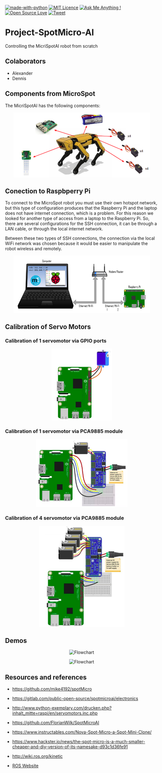 [![made-with-python](https://img.shields.io/badge/Made%20with-Python-1f425f.svg)](https://www.python.org/)
[![MIT Licence](https://badges.frapsoft.com/os/mit/mit.svg?v=103)](https://opensource.org/licenses/mit-license.php)
[![Ask Me Anything !](https://img.shields.io/badge/Ask%20me-anything-1abc9c.svg)](https://github.com/dennishnf/project-microspot-ai/issues)
[![Open Source Love](https://badges.frapsoft.com/os/v2/open-source.png?v=103)](https://github.com/ellerbrock/open-source-badges/)
[![Tweet](https://img.shields.io/twitter/url/http/shields.io.svg?style=social)](https://twitter.com/intent/tweet?text=Download%20and%20use%20the%20Project%20XR%20Glasses&url=https://github.com/dennishnf/project-microspot-ai&hashtags=robotics,spotmicroai,spotmicro,raspberry)     

# Project-SpotMicro-AI

Controlling the MicriSpotAI robot from scratch


## Colaborators

- Alexander    
- Dennis 


## Components from MicroSpot

The MicriSpotAI has the following components:

<p align="center">
<img src=".images-readme/components-microspot-ai.png" alt="Flowchart" width="450"/>
</p>


## Conection to Raspbperry Pi

To connect to the MicroSpot robot you must use their own hotspot network, but this type of configuration produces that the Raspberry Pi and the laptop does not have internet connection, which is a problem. For this reason we looked for another type of access from a laptop to the Raspberry Pi. So, there are several configurations for the SSH connection, it can be through a LAN cable, or through the local internet network.

Between these two types of SSH connections, the connection via the local WiFi network was chosen because it would be easier to manipulate the robot wireless and remotely.

<p align="center">
<img src=".images-readme/ssh-conexion-rpi.png" alt="Flowchart" width="450"/>
</p>



## Calibration of Servo Motors

### Calibration of 1 servomotor via GPIO ports

<p align="center">
<img src=".images-readme/servos_control_gpio.png" alt="Flowchart" width="200"/>
</p>


### Calibration of 1 servomotor via PCA9885 module

<p align="center">
<img src=".images-readme/servos_control_pca_1.png" alt="Flowchart" width="300"/>
</p>

### Calibration of 4 servomotor via PCA9885 module

<p align="center">
<img src=".images-readme/servos_control_pca_4.png" alt="Flowchart" width="280"/>
</p>



## Demos

<p align="center">
<img src=".images-readme/demo1-lateral.gif" alt="Flowchart" width="350"/>
</p>

<p align="center">
<img src=".images-readme/demo2.gif" alt="Flowchart" width="350"/>
</p>


## Resources and references

- https://github.com/mike4192/spotMicro

- https://gitlab.com/public-open-source/spotmicroai/electronics

- http://www.python-exemplary.com/drucken.php?inhalt_mitte=raspi/en/servomotors.inc.php

- https://github.com/FlorianWilk/SpotMicroAI

- https://www.instructables.com/Nova-Spot-Micro-a-Spot-Mini-Clone/

- https://www.hackster.io/news/the-spot-micro-is-a-much-smaller-cheaper-and-diy-version-of-its-namesake-d93c1d36fe91

- http://wiki.ros.org/kinetic

- [ROS Website](https://www.ros.org/)




<!---

git pull
git add -A
git commit -m "v0"
git push -u origin main

--->

